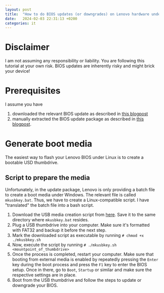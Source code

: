 ```yaml
---
layout: post
title:  "How to do BIOS updates (or downgrades) on Lenovo hardware under Linux"
date:   2024-02-03 22:31:13 +0200
categories: it
---
```


# Disclaimer
I am not assuming any responsibility or liability. You are following this tutorial at your own risk. BIOS updates are inherently risky and might brick your device!

# Prerequisites
I assume you have
1. downloaded the relevant BIOS update as described in [this blogpost](/it/2024/02/03/Downgrade-Lenovo-BIOS-fix-sleep-problems.html)
2. manually extracted the BIOS update package as described in [this blogpost](/it/2024/02/03/Manually-unpack-Lenovo-update-packages.html).

# Generate boot media
The easiest way to flash your Lenovo BIOS under Linux is to create a bootable USD thumbdrive.
## Script to prepare the media
Unfortunately, in the update package, Lenovo is only providing a batch file to create a boot media under Windows. The relevant file is called ```mkusbkey.bat```. Thus, we have to create a Linux-compatible script. I have "translated" the batch file into a bash script.
1. Download the USB media creation script from [here](/mkusbkey.sh). Save it to the same directory where ```mkusbkey.bat``` resides.
2. Plug a USB thumbdrive into your computer. Make sure it's formatted with FAT32 and backup it before the next step.
3. Mark the downloaded script as executable by running
```# chmod +x ./mkusbkey.sh```
4. Now, execute the script by running
```# ./mkusbkey.sh <mountpoint_of_thumbdrive>```
5. Once the process is completed, restart your computer. Make sure that booting from external media is enabled by repeatedly pressing the ```Enter``` key during the boot process and press the ```F1``` key to enter the BIOS setup. Once in there, go to ```Boot```, ```Startup``` or similar and make sure the respective settings are in place.
6. Boot from the USB thumbdrive and follow the steps to update or downgrade your BIOS.
